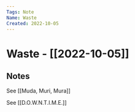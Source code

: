 ```yaml
---
Tags: Note
Name: Waste
Created: 2022-10-05
---
```

# Waste - [[2022-10-05]]
## Notes

See [[Muda, Muri, Mura]]

See [[D.O.W.N.T.I.M.E.]]